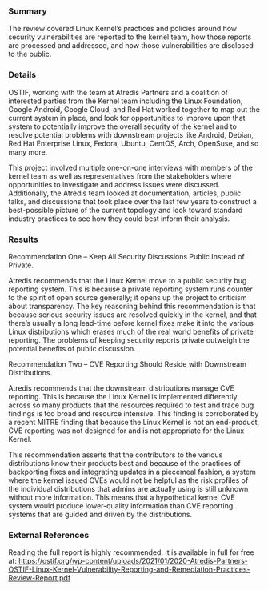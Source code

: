 ### Summary 
The review covered Linux Kernel’s practices and policies around how security vulnerabilities are reported to the kernel team, 
how those reports are processed and addressed, and how those vulnerabilities are disclosed to the public.

### Details
OSTIF, working with the team at Atredis Partners and a coalition of interested parties from the Kernel team including the Linux Foundation, Google Android, Google Cloud, and Red Hat worked together to map out the current system in place, and look for opportunities to improve upon that system to potentially improve the overall security of the kernel and to resolve potential problems with downstream projects like Android, Debian, Red Hat Enterprise Linux, Fedora, Ubuntu, CentOS, Arch, OpenSuse, and so many more.

This project involved multiple one-on-one interviews with members of the kernel team as well as representatives from the stakeholders where opportunities to investigate and address issues were discussed. Additionally, the Atredis team looked at documentation, articles, public talks, and discussions that took place over the last few years to construct a best-possible picture of the current topology and look toward standard industry practices to see how they could best inform their analysis.

### Results
Recommendation One – Keep All Security Discussions Public Instead of Private. 

Atredis recommends that the Linux Kernel move to a public security bug reporting system. This is because a private reporting system runs counter to the spirit of open source generally; it opens up the project to criticism about transparency. The key reasoning behind this recommendation is that because serious security issues are resolved quickly in the kernel, and that there’s usually a long lead-time before kernel fixes make it into the various Linux distributions which erases much of the real world benefits of private reporting. The problems of keeping security reports private outweigh the potential benefits of public discussion.

Recommendation Two – CVE Reporting Should Reside with Downstream Distributions. 

Atredis recommends that the downstream distributions manage CVE reporting. This is because the Linux Kernel is implemented differently across so many products that the resources required to test and trace bug findings is too broad and resource intensive. This finding is corroborated by a recent MITRE finding that because the Linux Kernel is not an end-product, CVE reporting was not designed for and is not appropriate for the Linux Kernel.

This recommendation asserts that the contributors to the various distributions know their products best and because of the practices of backporting fixes and integrating updates in a piecemeal fashion, a system where the kernel issued CVEs would not be helpful as the risk profiles of the individual distributions that admins are actually using is still unknown without more information. This means that a hypothetical kernel CVE system would produce lower-quality information than CVE reporting systems that are guided and driven by the distributions.


### External References
Reading the full report is highly recommended. It is available in full for free at: https://ostif.org/wp-content/uploads/2021/01/2020-Atredis-Partners-OSTIF-Linux-Kernel-Vulnerability-Reporting-and-Remediation-Practices-Review-Report.pdf
